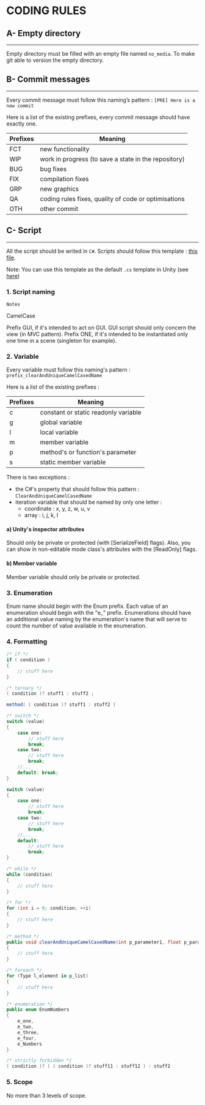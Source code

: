 # CODING RULES

## A- Empty directory
***

Empty directory must be filled with an empty file named `no_media`. To make git able to version the empty directory.

## B- Commit messages
***

Every commit message must follow this naming’s pattern : 
```[PRE] Here is a new commit```

Here is a list of the existing prefixes, every commit message should have exactly one.

Prefixes | Meaning
-------- | --------
FCT | new functionality
WIP | work in progress (to save a state in the repository)
BUG | bug fixes
FIX | compilation fixes
GRP | new graphics
QA | coding rules fixes, quality of code or optimisations
OTH | other commit

## C- Script
***

All the script should be writed in `C#`.
Scripts should follow this template : [this file](./template.cs).

Note: You can use this template as the default ```.cs``` template in Unity (see [here](http://answers.unity3d.com/questions/120957/change-the-default-script-template.html))

### 1. Script naming

```
Notes
```
CamelCase

Prefix GUI, if it's intended to act on GUI. GUI script should only concern the view (in MVC pattern).
Prefix ONE, if it's intended to be instantiated only one time in a scene (singleton for example).

### 2. Variable

Every variable must follow this naming's pattern : `prefix_clearAndUniqueCamelCasedName`

Here is a list of the existing prefixes :

Prefixes | Meaning
-------- | --------
c | constant or static readonly variable
g | global variable
l | local variable
m | member variable
p | method's or function's parameter
s | static member variable

There is two exceptions :
* the C#'s property that should follow this pattern : `ClearAndUniqueCamelCasedName`
* iteration variable that should be named by only one letter :
  * coordinate : x, y, z, w, u, v
  * array : i, j, k, l

#### a) Unity's inspector attributes

Should only be private or protected (with [SerializeField] flags).
Also, you can show in non-editable mode class's attributes with the [ReadOnly] flags.

#### b) Member variable

Member variable should only be private or protected.

### 3. Enumeration

Enum name should begin with the Enum prefix.
Each value of an enumeration should begin with the "e_" prefix.
Enumerations should have an additional value naming by the enumeration's name that will serve to count the number of value available in the enumeration.

### 4. Formatting

```C#
/* if */
if ( condition )
{
	// stuff here
}

/* ternary */
( condition )? stuff1 : stuff2 ;

method( ( condition )? stuff1 : stuff2 )

/* switch */
switch (value)
{
	case one:
		// stuff here
		break;
	case two:
		// stuff here
		break;
	//...
	default: break;
}

switch (value)
{
	case one:
		// stuff here
		break;
	case two:
		// stuff here
		break;
	//...
	default:
		// stuff here
		break;
}

/* while */
while (condition)
{
	// stuff here
}

/* for */
for (int i = 0; condition; ++i)
{
	// stuff here
}

/* method */
public void clearAndUniqueCamelCasedName(int p_parameter1, float p_parameter2, ...)
{
	// stuff here
}

/* foreach */
for (Type l_element in p_list)
{
	// stuff here
}

/* enumeration */
public enum EnumNumbers
{
	e_one,
	e_two,
	e_three,
	e_four,
	e_Numbers
}

/* strictly forbidden */
( condition )? ( ( condition )? stuff11 : stuff12 ) : stuff2

```

### 5. Scope

No more than 3 levels of scope.
